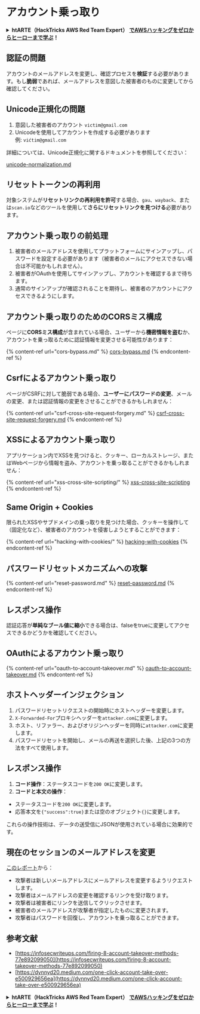# アカウント乗っ取り

<details>

<summary><strong>htARTE（HackTricks AWS Red Team Expert）</strong> <a href="https://training.hacktricks.xyz/courses/arte"><strong>でAWSハッキングをゼロからヒーローまで学ぶ</strong></a><strong>！</strong></summary>

HackTricksをサポートする他の方法：

* **HackTricksで企業を宣伝**したい場合や**HackTricksをPDFでダウンロード**したい場合は、[**SUBSCRIPTION PLANS**](https://github.com/sponsors/carlospolop)をチェックしてください！
* [**公式PEASS＆HackTricksスワッグ**](https://peass.creator-spring.com)を入手する
* [**The PEASS Family**](https://opensea.io/collection/the-peass-family)を発見し、独占的な[**NFTs**](https://opensea.io/collection/the-peass-family)のコレクションを見る
* **💬 [Discordグループ](https://discord.gg/hRep4RUj7f)**に参加するか、[telegramグループ](https://t.me/peass)に参加するか、**Twitter** 🐦 **@carlospolopm**（https://twitter.com/hacktricks\_live）を**フォロー**する。
* **HackTricks**（https://github.com/carlospolop/hacktricks）と**HackTricks Cloud**（https://github.com/carlospolop/hacktricks-cloud）のGitHubリポジトリにPRを提出して、あなたのハッキングテクニックを共有してください。

</details>

## **認証の問題**

アカウントのメールアドレスを変更し、確認プロセスを**検証**する必要があります。もし**脆弱**であれば、メールアドレスを意図した被害者のものに変更してから確認してください。

## **Unicode正規化の問題**

1. 意図した被害者のアカウント `victim@gmail.com`
2. Unicodeを使用してアカウントを作成する必要があります\
例: `vićtim@gmail.com`

詳細については、Unicode正規化に関するドキュメントを参照してください：

[unicode-normalization.md](unicode-injection/unicode-normalization.md)

## **リセットトークンの再利用**

対象システムが**リセットリンクの再利用を許可**する場合、`gau`、`wayback`、または`scan.io`などのツールを使用して**さらにリセットリンクを見つける**必要があります。

## **アカウント乗っ取りの前処理**

1. 被害者のメールアドレスを使用してプラットフォームにサインアップし、パスワードを設定する必要があります（被害者のメールにアクセスできない場合は不可能かもしれません）。
2. 被害者がOAuthを使用してサインアップし、アカウントを確認するまで待ちます。
3. 通常のサインアップが確認されることを期待し、被害者のアカウントにアクセスできるようにします。

## **アカウント乗っ取りのためのCORSミス構成**

ページに**CORSミス構成**が含まれている場合、ユーザーから**機密情報を盗む**か、アカウントを乗っ取るために認証情報を変更させる可能性があります：

{% content-ref url="cors-bypass.md" %}
[cors-bypass.md](cors-bypass.md)
{% endcontent-ref %}

## **Csrfによるアカウント乗っ取り**

ページがCSRFに対して脆弱である場合、**ユーザーにパスワードの変更**、メールの変更、または認証情報の変更をさせることができるかもしれません：

{% content-ref url="csrf-cross-site-request-forgery.md" %}
[csrf-cross-site-request-forgery.md](csrf-cross-site-request-forgery.md)
{% endcontent-ref %}

## **XSSによるアカウント乗っ取り**

アプリケーション内でXSSを見つけると、クッキー、ローカルストレージ、またはWebページから情報を盗み、アカウントを乗っ取ることができるかもしれません：

{% content-ref url="xss-cross-site-scripting/" %}
[xss-cross-site-scripting](xss-cross-site-scripting/)
{% endcontent-ref %}

## **Same Origin + Cookies**

限られたXSSやサブドメインの乗っ取りを見つけた場合、クッキーを操作して（固定化など）、被害者のアカウントを侵害しようとすることができます：

{% content-ref url="hacking-with-cookies/" %}
[hacking-with-cookies](hacking-with-cookies/)
{% endcontent-ref %}

## **パスワードリセットメカニズムへの攻撃**

{% content-ref url="reset-password.md" %}
[reset-password.md](reset-password.md)
{% endcontent-ref %}

## **レスポンス操作**

認証応答が**単純なブール値に縮小**できる場合は、falseをtrueに変更してアクセスできるかどうかを確認してください。

## OAuthによるアカウント乗っ取り

{% content-ref url="oauth-to-account-takeover.md" %}
[oauth-to-account-takeover.md](oauth-to-account-takeover.md)
{% endcontent-ref %}

## ホストヘッダーインジェクション

1. パスワードリセットリクエストの開始時にホストヘッダーを変更します。
2. `X-Forwarded-For`プロキシヘッダーを`attacker.com`に変更します。
3. ホスト、リファラー、およびオリジンヘッダーを同時に`attacker.com`に変更します。
4. パスワードリセットを開始し、メールの再送を選択した後、上記の3つの方法をすべて使用します。

## レスポンス操作

1. **コード操作**：ステータスコードを`200 OK`に変更します。
2. **コードと本文の操作**：
* ステータスコードを`200 OK`に変更します。
* 応答本文を`{"success":true}`または空のオブジェクト`{}`に変更します。

これらの操作技術は、データの送受信にJSONが使用されている場合に効果的です。

## 現在のセッションのメールアドレスを変更

[このレポート](https://dynnyd20.medium.com/one-click-account-take-over-e500929656ea)から：

* 攻撃者は新しいメールアドレスにメールアドレスを変更するようリクエストします。
* 攻撃者はメールアドレスの変更を確認するリンクを受け取ります。
* 攻撃者は被害者にリンクを送信してクリックさせます。
* 被害者のメールアドレスが攻撃者が指定したものに変更されます。
* 攻撃者はパスワードを回復し、アカウントを乗っ取ることができます。

## 参考文献

* [https://infosecwriteups.com/firing-8-account-takeover-methods-77e892099050](https://infosecwriteups.com/firing-8-account-takeover-methods-77e892099050)
* [https://dynnyd20.medium.com/one-click-account-take-over-e500929656ea](https://dynnyd20.medium.com/one-click-account-take-over-e500929656ea)

<details>

<summary><strong>htARTE（HackTricks AWS Red Team Expert）</strong> <a href="https://training.hacktricks.xyz/courses/arte"><strong>でAWSハッキングをゼロからヒーローまで学ぶ</strong></a><strong>！</strong></summary>

HackTricksをサポートする他の方法：

* **HackTricksで企業を宣伝**したい場合や**HackTricksをPDFでダウンロード**したい場合は、[**SUBSCRIPTION PLANS**](https://github.com/sponsors/carlospolop)をチェックしてください！
* [**公式PEASS＆HackTricksスワッグ**](https://peass.creator-spring.com)を入手する
* [**The PEASS Family**](https://opensea.io/collection/the-peass-family)を発見し、独占的な[**NFTs**](https://opensea.io/collection/the-peass-family)のコレクションを見る
* **💬 [Discordグループ](https://discord.gg/hRep4RUj7f)**に参加するか、[telegramグループ](https://t.me/peass)に参加するか、**Twitter** 🐦 **@carlospolopm**（https://twitter.com/hacktricks\_live）を**フォロー**する。
* **HackTricks**（https://github.com/carlospolop/hacktricks）と**HackTricks Cloud**（https://github.com/carlospolop/hacktricks-cloud）のGitHubリポジトリにPRを提出して、あなたのハッキングテクニックを共有してください。

</details>
